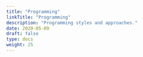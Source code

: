```yaml
---
title: "Programming"
linkTitle: "Programming"
description: "Programming styles and approaches." 
date: 2020-05-09
draft: false
type: docs
weight: 25
---
```


